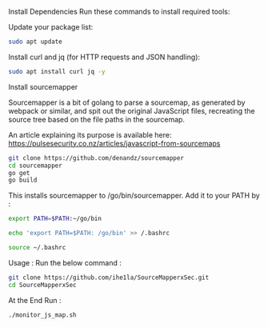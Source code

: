 Install Dependencies
Run these commands to install required tools:

Update your package list:
```bash
sudo apt update
```

Install curl and jq (for HTTP requests and JSON handling):
```bash
sudo apt install curl jq -y
```

Install sourcemapper

Sourcemapper is a bit of golang to parse a sourcemap, as generated by webpack or similar, and spit out the original JavaScript files, recreating the source tree based on the file paths in the sourcemap.

An article explaining its purpose is available here: https://pulsesecurity.co.nz/articles/javascript-from-sourcemaps
```bash
git clone https://github.com/denandz/sourcemapper
cd sourcemapper
go get
go build
```

This installs sourcemapper to /go/bin/sourcemapper.
Add it to your PATH by :
```bash
export PATH=$PATH:~/go/bin

echo 'export PATH=$PATH: /go/bin' >> /.bashrc

source ~/.bashrc
```


Usage : 
Run the below command :
```bash
git clone https://github.com/ihe1la/SourceMapperxSec.git
cd SourceMapperxSec
```
At the End Run :
```bash
./monitor_js_map.sh
```

